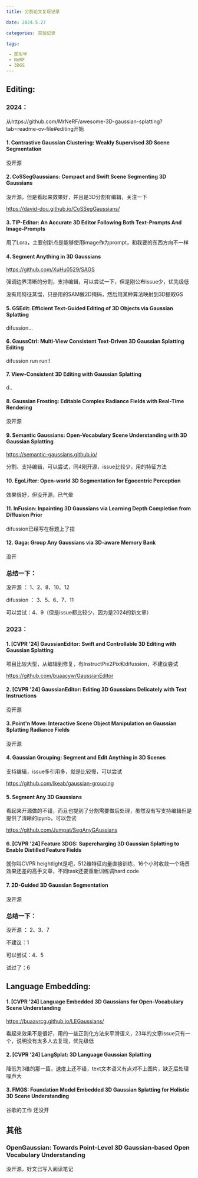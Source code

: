 ```yaml
---
title: 分割论文复现记录

date: 2024.5.27

categories: 实验记录

tags:

 - 图形学
 - NeRF
 - 3DGS
---
```


## Editing:

### 2024：

从https://github.com/MrNeRF/awesome-3D-gaussian-splatting?tab=readme-ov-file#editing开始

#### 1. Contrastive Gaussian Clustering: Weakly Supervised 3D Scene Segmentation

没开源

#### 2. CoSSegGaussians: Compact and Swift Scene Segmenting 3D Gaussians

没开源，但是看起来效果好，并且是3D分割有编辑，关注一下

https://david-dou.github.io/CoSSegGaussians/

#### 3. TIP-Editor: An Accurate 3D Editor Following Both Text-Prompts And Image-Prompts

用了Lora，主要创新点是能够使用image作为prompt，和我要的东西方向不一样

#### 4. Segment Anything in 3D Gaussians

https://github.com/XuHu0529/SAGS

强调边界清晰的分割，支持编辑，可以尝试一下，但是刚公布issue少，优先级低

没有用特征蒸馏，只是用的SAM做2D掩码，然后用某种算法映射到3D提取GS

#### 5. GSEdit: Efficient Text-Guided Editing of 3D Objects via Gaussian Splatting

difussion...

#### 6. GaussCtrl: Multi-View Consistent Text-Driven 3D Gaussian Splatting Editing

difussion run run!!

#### 7. View-Consistent 3D Editing with Gaussian Splatting

d..

#### 8. Gaussian Frosting: Editable Complex Radiance Fields with Real-Time Rendering

没开源

#### 9. Semantic Gaussians: Open-Vocabulary Scene Understanding with 3D Gaussian Splatting

https://semantic-gaussians.github.io/

分割、支持编辑，可以尝试，同4刚开源，issue比较少，用的特征方法

#### 10. EgoLifter: Open-world 3D Segmentation for Egocentric Perception

效果很好，但没开源，已气晕

#### 11. InFusion: Inpainting 3D Gaussians via Learning Depth Completion from Diffusion Prior

difussion已经写在标题上了捏

#### 12. Gaga: Group Any Gaussians via 3D-aware Memory Bank

没开

### 总结一下：

没开源 ： 1、2、8、10、12

difussion ： 3、5、6、7、11

可以尝试：4、9（但是issue都比较少，因为是2024的新文章）

### 2023：

#### 1. [CVPR '24] GaussianEditor: Swift and Controllable 3D Editing with Gaussian Splatting

项目比较大型，从编辑到修复，有InstructPix2Pix和difussion，不建议尝试

https://github.com/buaacyw/GaussianEditor

#### 2. [CVPR '24] GaussianEditor: Editing 3D Gaussians Delicately with Text Instructions

没开源

#### 3. Point'n Move: Interactive Scene Object Manipulation on Gaussian Splatting Radiance Fields

没开源

#### 4. Gaussian Grouping: Segment and Edit Anything in 3D Scenes

支持编辑，issue多引用多，就是比较慢，可以尝试

https://github.com/lkeab/gaussian-grouping

#### 5. Segment Any 3D Gaussians

看起来开源做的不错，而且也提到了分割需要做后处理，虽然没有写支持编辑但是提供了清晰的ipynb，可以尝试

https://github.com/Jumpat/SegAnyGAussians

#### 6. [CVPR '24] Feature 3DGS: Supercharging 3D Gaussian Splatting to Enable Distilled Feature Fields

就你叫CVPR heightlight是吧，512维特征向量直接训练，16个小时收敛一个场景效果还差的高手文章，不同task还要重新训练调hard code

#### 7. 2D-Guided 3D Gaussian Segmentation

没开源

### 总结一下：

没开源 ： 2、3、7

不建议：1

可以尝试：4、5

试过了：6

## Language Embedding:

#### 1. [CVPR '24] Language Embedded 3D Gaussians for Open-Vocabulary Scene Understanding

https://buaavrcg.github.io/LEGaussians/

看起来效果不是很好，用的一些正则化方法来平滑语义，23年的文章issue只有一个，说明没有太多人去复现，优先级低

#### 2. [CVPR '24] LangSplat: 3D Language Gaussian Splatting

降低为3维的那一篇，速度上还不错，text文本语义有点对不上图片，缺乏后处理噪声大

#### 3. FMGS: Foundation Model Embedded 3D Gaussian Splatting for Holistic 3D Scene Understanding

谷歌的工作 还没开

## 其他

### OpenGaussian: Towards Point-Level 3D Gaussian-based Open Vocabulary Understanding

没开源，好文已写入阅读笔记
